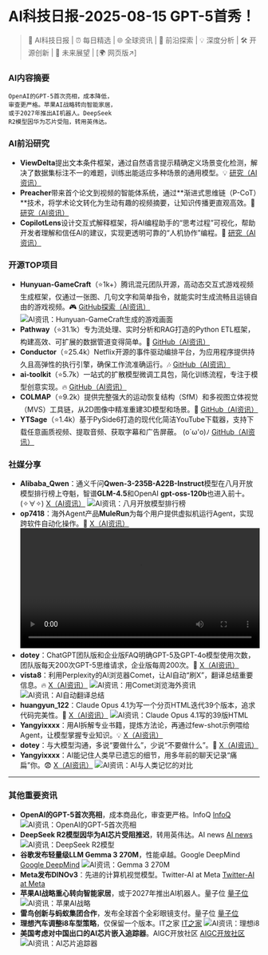 
# AI科技日报-2025-08-15 GPT-5首秀！
> 🤖 AI科技日报 | ⏰ 每日精选 | 🌐 全球资讯 | 🔬 前沿探索 | 💡 深度分析 | 🛠️ 开源创新 | 🚀 未来展望 | [🌍 网页版↗️]
### **AI内容摘要**
```
OpenAI的GPT-5首次亮相，成本降低，
审查更严格。苹果AI战略转向智能家居，
或于2027年推出AI机器人。DeepSeek
R2模型因华为芯片受阻，转用英伟达。
```
### AI前沿研究
*   **ViewDelta**提出文本条件框架，通过自然语言提示精确定义场景变化检测，解决了数据集标注不一的难题，训练出能适应多种场景的通用模型。💡 [研究（AI资讯）](https://arxiv.org/abs/2412.07612)
*   **Preacher**带来首个论文到视频的智能体系统，通过**渐进式思维链（P-CoT）**技术，将学术论文转化为生动有趣的视频摘要，让知识传播更直观高效。🤔 [研究（AI资讯）](https://arxiv.org/abs/2508.09632)
*   **CopilotLens**设计交互式解释框架，将AI编程助手的“思考过程”可视化，帮助开发者理解和信任AI的建议，实现更透明可靠的“人机协作”编程。🧐 [研究（AI资讯）](https://arxiv.org/abs/2506.20062)
### 开源TOP项目
*   **Hunyuan-GameCraft**（⭐1k+）腾讯混元团队开源，高动态交互式游戏视频生成框架，仅通过一张图、几句文字和简单指令，就能实时生成流畅且运镜自由的游戏视频。🎮 [GitHub探索（AI资讯）](https://github.com/Tencent-Hunyuan/Hunyuan-GameCraft-1.0)
    ![AI资讯：Hunyuan-GameCraft生成的游戏画面](https://cdn.jsdmirror.com/gh/justlovemaki/imagehub@main/images/2025/08/news_01k2mphvexe3htt552nfyxje2z.avif)
*   **Pathway**（⭐31.1k）专为流处理、实时分析和RAG打造的Python ETL框架，构建高效、可扩展的数据管道变得简单。🚀 [GitHub（AI资讯）](https://github.com/pathwaycom/pathway)
*   **Conductor**（⭐25.4k）Netflix开源的事件驱动编排平台，为应用程序提供持久且高弹性的执行引擎，确保工作流准确运行。🎶 [GitHub（AI资讯）](https://github.com/conductor-oss/conductor)
*   **ai-toolkit**（⭐5.7k）一站式的扩散模型微调工具包，简化训练流程，专注于模型创意实现。🔥 [GitHub（AI资讯）](https://github.com/ostris/ai-toolkit)
*   **COLMAP**（⭐9.2k）提供完整强大的运动恢复结构（SfM）和多视图立体视觉（MVS）工具链，从2D图像中精准重建3D模型和场景。📸 [GitHub（AI资讯）](https://github.com/colmap/colmap)
*   **YTSage**（⭐1.4k）基于PySide6打造的现代化简洁YouTube下载器，支持下载任意画质视频、提取音频、获取字幕和广告屏蔽。 (o´ω'o)ﾉ [GitHub（AI资讯）](https://github.com/oop7/YTSage)
### 社媒分享
*   **Alibaba_Qwen**：通义千问**Qwen-3-235B-A22B-Instruct**模型在八月开放模型排行榜上夺魁，智谱**GLM-4.5**和OpenAI **gpt-oss-120b**也进入前十。 (✧∀✧) [X（AI资讯）](https://x.com/Alibaba_Qwen/status/1955778311906582550)
    ![AI资讯：八月开放模型排行榜](https://cdn.jsdmirror.com/gh/justlovemaki/imagehub@main/images/2025/08/news_01k2mphyf2em7r9t87x92bhwfq.avif)
*   **op7418**：海外Agent产品**MuleRun**为每个用户提供虚拟机运行Agent，实现跨软件自动化操作。🚀 [X（AI资讯）](https://x.com/op7418/status/1955934836189000088)
    <video src="https://cdn.jsdmirror.com/gh/justlovemaki/imagehub@main/images/2025/08/news_01k2mps88nf5crn7aqbqjt4p84.mp4" controls="controls" width="100%"></video>
*   **dotey**：ChatGPT团队版和企业版FAQ明确GPT-5及GPT-4o模型使用次数，团队版每天200次GPT-5思维请求，企业版每周200次。🧐 [X（AI资讯）](https://x.com/dotey/status/1955769094742868287)
*   **vista8**：利用Perplexity的AI浏览器Comet，让AI自动“刷X”，翻译总结重要信息。🔥 [X（AI资讯）](https://x.com/vista8/status/1955937457138229372)
    ![AI资讯：用Comet浏览海外资讯](https://cdn.jsdmirror.com/gh/justlovemaki/imagehub@main/images/2025/08/news_01k2mpseqpf8rvbb1ngjvhqk8c.avif)
    ![AI资讯：AI自动翻译总结](https://cdn.jsdmirror.com/gh/justlovemaki/imagehub@main/images/2025/08/news_01k2mpskyzfnc9ev8qt32jtes9.avif)
*   **huangyun_122**：Claude Opus 4.1为写一个分页HTML迭代39个版本，追求代码完美性。🤯 [X（AI资讯）](https://x.com/huangyun_122/status/1955969003920482444)
    ![AI资讯：Claude Opus 4.1写的39版HTML](https://cdn.jsdmirror.com/gh/justlovemaki/imagehub@main/images/2025/08/news_01k2mpsr03eyjaa4574gqryvc7.avif)
*   **Yangyixxxx**：用AI拆解专业书籍，提炼方法论，再通过few-shot示例喂给Agent，让模型掌握专业知识。💡 [X（AI资讯）](https://x.com/Yangyixxxx/status/1955785188698636565)
*   **dotey**：与大模型沟通，多说“要做什么”，少说“不要做什么”。🤔 [X（AI资讯）](https://x.com/dotey/status/1955705574617673999)
*   **Yangyixxxx**：AI能记住人类早已遗忘的细节，用多年前的聊天记录“痛扁”你。😨 [X（AI资讯）](https://x.com/Yangyixxxx/status/1955957035134280189)
    ![AI资讯：AI与人类记忆的对比](https://cdn.jsdmirror.com/gh/justlovemaki/imagehub@main/images/2025/08/news_01k2mpstwve358mn73z6t6vswn.avif)
---
### 其他重要资讯
*   **OpenAI的GPT-5首次亮相**，成本商品化，审查更严格。InfoQ [InfoQ](https://www.infoq.cn/article/THOsyU23oRfkPuc38SDL?utm_source=rss&utm_medium=article)
    ![AI资讯：OpenAI的GPT-5首次亮相](https://static001.geekbang.org/static/infoq/img/infoq_icon.jpg)
*   **DeepSeek R2模型因华为AI芯片受阻推迟**，转用英伟达。AI news [AI news](https://www.artificialintelligence-news.com/news/deepseek-reverts-nvidia-r2-model-huawei-ai-chip-fails/)
    ![AI资讯：DeepSeek R2模型](https://www.artificialintelligence-news.com/wp-content/uploads/2022/04/ai-expo-world-728x-90-01.png)
*   **谷歌发布轻量级LLM Gemma 3 270M**，性能卓越。Google DeepMind [Google DeepMind](https://deepmind.google/discover/blog/introducing-gemma-3-270m-the-compact-model-for-hyper-efficient-ai/)
    ![AI资讯：Gemma 3 270M](https://storage.googleapis.com/gweb-developer-goog-blog-assets/images/Gemma3-270M_Metadata_RD2-V02.2e16d0ba.fill-1200x600.jpg)
*   **Meta发布DINOv3**：先进的计算机视觉模型。Twitter-AI at Meta [Twitter-AI at Meta](https://x.com/AIatMeta/status/1956027795051831584)
*   **苹果AI战略重心转向智能家居**，或于2027年推出AI机器人。量子位 [量子位](https://www.qbitai.com/2025/08/321954.html)
    ![AI资讯：苹果AI战略](https://mmbiz.qpic.cn/mmbiz_jpg/8cu01Kavc5Ym5fl5MKJmjYPEdG7zCWwds6C81jEZcibcuEbvGh6K1OYzdFn8CJjicDrg2yuE8fZPUicZHIJnPBr8w/0?wx_fmt=jpeg)
*   **雷鸟创新与蚂蚁集团合作**，发布全球首个全彩眼镜支付。量子位 [量子位](https://www.qbitai.com/2025/08/321744.html)
*   **理想汽车调整i8车型策略**，仅保留一个版本。IT之家 [IT之家](https://www.ithome.com/0/875/105.htm)
    ![AI资讯：理想i8](https://imgslim.geekpark.net/uploads/image/file/91/5a/915a6f6cf5078ef987695578be57313e.png)
*   **美国考虑对中国出口的AI芯片嵌入追踪器**。AIGC开放社区 [AIGC开放社区](https://mp.weixin.qq.com/s/UTQtrzmMQw3kIBEbYKSLqw)
    ![AI资讯：AI芯片追踪器](https://mmbiz.qpic.cn/sz_mmbiz_jpg/bVibMfbuuqMkzicN4WR3iczLnMPU00SKFHjsV3Zqzo1To6ic0aicoXkAavCjCwv6S0rtUMfQP7Cc12ib1ejONpibYwyZg/0?wx_fmt=jpeg)